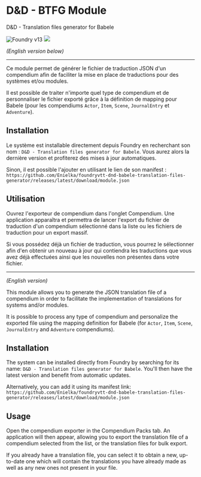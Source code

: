 # D&D - BTFG Module

D&D - Translation files generator for Babele

![Foundry v13](https://img.shields.io/badge/foundry-v13-green)
<img src="https://img.shields.io/endpoint?url=https%3A%2F%2Ffoundryshields.com%2Fsystem%3FnameType%3Dfoundry%26showVersion%3D1%26style%3Dflat%26url%3Dhttps%3A%2F%2Fgithub.com%2FEnielka%2Ffoundryvtt-dnd-babele-translation-files-generator%2Freleases%2Flatest%2Fdownload%2Fmodule.json&colorB=DF0000">

_(English version below)_

---

Ce module permet de générer le fichier de traduction JSON d'un compendium afin de faciliter la mise en place de
traductions pour des systèmes et/ou modules.

Il est possible de traiter n'importe quel type de compendium et de personnaliser le fichier exporté grâce à la
définition de mapping pour Babele (pour les compendiums `Actor`, `Item`, `Scene`, `JournalEntry` et `Adventure`).

## Installation

Le système est installable directement depuis Foundry en recherchant son nom : `D&D - Translation files generator for Babele`.
Vous aurez alors la dernière version et profiterez des mises à jour automatiques.

Sinon, il est possible l'ajouter en utilisant le lien de son manifest :
`https://github.com/Enielka/foundryvtt-dnd-babele-translation-files-generator/releases/latest/download/module.json`

## Utilisation

Ouvrez l'exporteur de compendium dans l'onglet Compendium. Une application apparaîtra et permettra de lancer l'export du
fichier de traduction d'un compendium sélectionné  dans la liste ou les fichiers de traduction pour un export massif.

Si vous possédez déjà un fichier de traduction, vous pourrez le sélectionner afin d'en obtenir un nouveau à jour qui
contiendra les traductions que vous avez déjà effectuées ainsi que les nouvelles non présentes dans votre fichier.

---

_(English version)_

This module allows you to generate the JSON translation file of a compendium in order to facilitate the implementation
of translations for systems and/or modules.

It is possible to process any type of compendium and personalize the exported file using the mapping definition for
Babele (for `Actor`, `Item`, `Scene`, `JournalEntry` and `Adventure` compendiums).

## Installation

The system can be installed directly from Foundry by searching for its name: `D&D - Translation files generator for Babele`.
You'll then have the latest version and benefit from automatic updates.

Alternatively, you can add it using its manifest link:
`https://github.com/Enielka/foundryvtt-dnd-babele-translation-files-generator/releases/latest/download/module.json`

## Usage

Open the compendium exporter in the Compendium Packs tab. An application will then appear, allowing you to export
the translation file of a compendium selected from the list, or the translation files for bulk export.

If you already have a translation file, you can select it to obtain a new, up-to-date one which will contain the
translations you have already made as well as any new ones not present in your file.